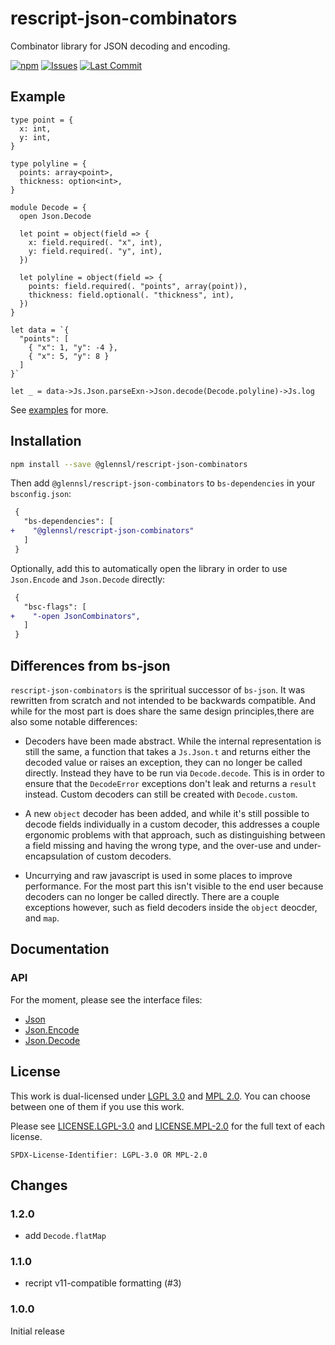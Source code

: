 # rescript-json-combinators
Combinator library for JSON decoding and encoding.

[![npm](https://img.shields.io/npm/v/@glennsl/rescript-json-combinators.svg)](https://npmjs.org/@glennsl/rescript-json-combinators)
[![Issues](https://img.shields.io/github/issues/glennsl/rescript-json-combinators.svg)](https://github.com/glennsl/rescript-json-combinators/issues)
[![Last Commit](https://img.shields.io/github/last-commit/glennsl/rescript-json-combinators.svg)](https://github.com/glennsl/rescript-json-combinators/commits/master)


## Example

```rescript
type point = {
  x: int,
  y: int,
}

type polyline = {
  points: array<point>,
  thickness: option<int>,
}

module Decode = {
  open Json.Decode

  let point = object(field => {
    x: field.required(. "x", int),
    y: field.required(. "y", int),
  })

  let polyline = object(field => {
    points: field.required(. "points", array(point)),
    thickness: field.optional(. "thickness", int),
  })
}

let data = `{
  "points": [
    { "x": 1, "y": -4 },
    { "x": 5, "y": 8 }
  ]
}`

let _ = data->Js.Json.parseExn->Json.decode(Decode.polyline)->Js.log
```

See [examples](https://github.com/glennsl/rescript-json-combinators/blob/master/examples/) for more.


## Installation

```sh
npm install --save @glennsl/rescript-json-combinators
```

Then add `@glennsl/rescript-json-combinators` to `bs-dependencies` in your `bsconfig.json`:

```diff
 {
   "bs-dependencies": [
+    "@glennsl/rescript-json-combinators"
   ]
 }
```


Optionally, add this to automatically open the library in order to use `Json.Encode` and `Json.Decode` directly:

```diff
 {
   "bsc-flags": [
+    "-open JsonCombinators",
   ]
 }
```


## Differences from bs-json

`rescript-json-combinators` is the spriritual successor of `bs-json`. It was rewritten from scratch and not intended to be 
backwards compatible. And while for the most part is does share the same design principles,there are also some notable differences:

* Decoders have been made abstract. While the internal representation is still the same, a function that takes a `Js.Json.t`
and returns either the decoded value or raises an exception, they can no longer be called directly. Instead they have to be run
via `Decode.decode`. This is in order to ensure that the `DecodeError` exceptions don't leak and returns a `result`
instead. Custom decoders can still be created with `Decode.custom`.

* A new `object` decoder has been added, and while it's still possible to decode fields individually in a custom decoder, this
addresses a couple ergonomic problems with that approach, such as distinguishing between a field missing and having the wrong
type, and the over-use and under-encapsulation of custom decoders.

* Uncurrying and raw javascript is used in some places to improve performance. For the most part this isn't visible to the
end user because decoders can no longer be called directly. There are a couple exceptions however, such as field decoders inside
the `object` deocder, and `map`.


## Documentation

### API

For the moment, please see the interface files:

* [Json](https://github.com/glennsl/rescript-json-combinators/blob/master/src/Json.resi)
* [Json.Encode](https://github.com/glennsl/rescript-json-combinators/blob/master/src/Json_Encode.resi)
* [Json.Decode](https://github.com/glennsl/rescript-json-combinators/blob/master/src/Json_Decode.resi)


## License

This work is dual-licensed under [LGPL 3.0](https://choosealicense.com/licenses/lgpl-3.0/) and 
[MPL 2.0](https://choosealicense.com/licenses/mpl-2.0/). You can choose between one of them if you use this work.

Please see [LICENSE.LGPL-3.0](https://github.com/glennsl/rescript-json-combinators/blob/master/LICENSE.LGPL-3.0) and 
[LICENSE.MPL-2.0](https://github.com/glennsl/rescript-json-combinators/blob/master/LICENSE.MPL-2.0) for the full text of each license.

`SPDX-License-Identifier: LGPL-3.0 OR MPL-2.0`


## Changes

### 1.2.0
- add `Decode.flatMap`

### 1.1.0
- recript v11-compatible formatting (#3)

### 1.0.0
Initial release

